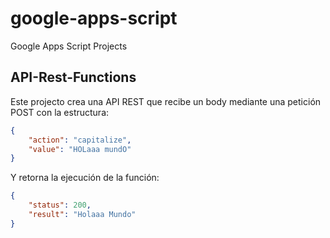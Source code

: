 # google-apps-script
Google Apps Script Projects


## API-Rest-Functions

Este projecto crea una API REST que recibe un body mediante una petición POST con la estructura:

```json
{
	"action": "capitalize",
	"value": "HOLaaa mundO"
}
```

Y retorna la ejecución de la función:

```json
{
	"status": 200,
	"result": "Holaaa Mundo"
}
```

